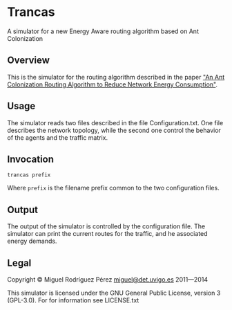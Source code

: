 Trancas
=======

A simulator for a new Energy Aware routing algorithm based on Ant Colonization

Overview
--------

This is the simulator for the routing algorithm described in the paper ["An Ant Colonization Routing Algorithm to Reduce Network Energy Consumption"](http://dx.doi.org/10.1016/j.jnca.2015.08.011).

Usage
-----

The simulator reads two files described in the file Configuration.txt. One file describes the network topology, while the second one control the behavior of the agents and the traffic matrix.

Invocation
----------

`trancas prefix`

Where `prefix` is the filename prefix common to the two configuration files.

Output
------

The output of the simulator is controlled by the configuration file. The simulator can print the current routes for the traffic, and he associated energy demands.

Legal
-----

Copyright © Miguel Rodríguez Pérez <miguel@det.uvigo.es> 2011—2014

This simulator is licensed under the GNU General Public License, version 3 (GPL-3.0). For for information see LICENSE.txt

